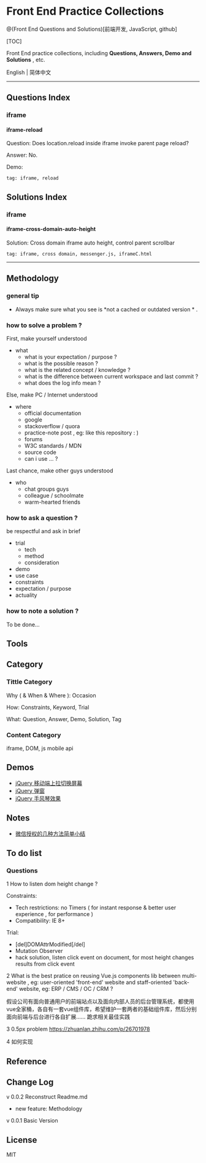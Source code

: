 # Front End Practice Collections 

@(Front End Questions and Solutions)[前端开发, JavaScript, github]

[TOC]

Front End practice collections, including **Questions,  Answers, Demo and Solutions** , etc.

English | 简体中文

----------

## Questions Index

### iframe

#### iframe-reload 

Question:  Does location.reload inside iframe invoke parent page reload?

Answer:  No. 

Demo: 

`tag: iframe, reload`


## Solutions Index

### iframe 

#### iframe-cross-domain-auto-height

Solution: Cross domain iframe auto height, control parent scrollbar

`tag: iframe, cross domain, messenger.js, iframeC.html`

------



## Methodology

### general tip

- Always make sure what you see is *not a cached or outdated version * .

### how to solve a  problem ?

First, make yourself understood

- what 
  - what is your expectation / purpose ? 
  - what is the possible reason ?
  - what is the related concept / knowledge  ? 
  - what is the difference between current workspace and last commit ?
  - what does the log info mean ? 

Else, make PC / Internet understood

- where
  - official documentation 
  - google 
  - stackoverflow / quora
  - practice-note post , eg: like this repository : ) 
  - forums
  - W3C standards / MDN
  - source code
  - can i use ... ?


Last chance, make other guys understood

- who
  - chat groups guys
  - colleague / schoolmate
  - warm-hearted friends

### how to ask a question ?

be respectful and ask in brief 

- trial 
  - tech
  - method
  - consideration
- demo
- use case 
- constraints
- expectation / purpose
- actuality

### how to note a solution ?

To be done...

## Tools



## Category 

### Tittle Category

Why ( & When & Where ): Occasion

How: Constraints, Keyword, Trial

What: Question, Answer, Demo, Solution, Tag 

### Content Category

iframe, DOM, js mobile api

## Demos

- [jQuery 移动端上拉切换屏幕](https://github.com/xunge0613/front-end-practice-collections/blob/master/widgets/jquery/detail-nav/index.html)
- [jQuery 弹窗](https://github.com/xunge0613/front-end-practice-collections/blob/master/widgets/jquery/jshop-common/popup.html)
- [jQuery 手风琴效果](https://github.com/xunge0613/front-end-practice-collections/blob/master/widgets/jquery/jshop-common/accordion.html)

## Notes

- [微信授权的几种方法简单小结](https://github.com/xunge0613/front-end-practice-collections/blob/master/fundamental/miniapp/auth.md)

## To do list

### Questions

1 How to listen dom height change ?

Constraints: 

- Tech restrictions: no Timers ( for instant response & better user experience , for performance )
- Compatibility: IE 8+

Trial: 

- [del]DOMAttrModified[/del]
- Mutation Observer
- hack solution, listen click event on document, for most height changes results from click event

2 What is the best pratice on reusing Vue.js components lib between multi-website , eg: user-oriented 'front-end' website and  staff-oriented 'back-end' website, eg: ERP / CMS / OC / CRM ? 

假设公司有面向普通用户的前端站点以及面向内部人员的后台管理系统，都使用vue全家桶，各自有一套vue组件库，希望维护一套两者的基础组件库，然后分别面向前端与后台进行各自扩展…… 跪求相关最佳实践 

3 0.5px problem 
https://zhuanlan.zhihu.com/p/26701978

4 如何实现


## Reference



## Change Log

v 0.0.2 Reconstruct Readme.md

- new feature: Methodology

v 0.0.1 Basic Version

## License

MIT
